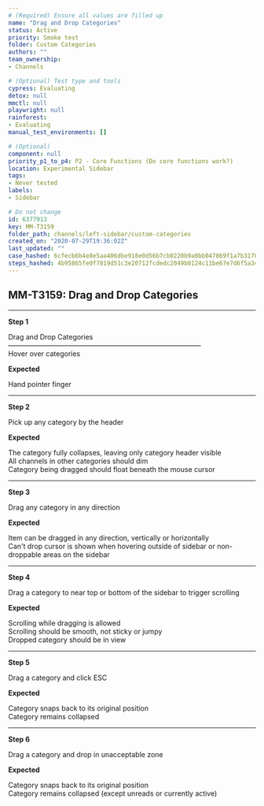 ```yaml
---
# (Required) Ensure all values are filled up
name: "Drag and Drop Categories"
status: Active
priority: Smoke test
folder: Custom Categories
authors: ""
team_ownership: 
- Channels

# (Optional) Test type and tools
cypress: Evaluating
detox: null
mmctl: null
playwright: null
rainforest: 
- Evaluating
manual_test_environments: []

# (Optional)
component: null
priority_p1_to_p4: P2 - Core Functions (Do core functions work?)
location: Experimental Sidebar
tags: 
- Never tested
labels: 
- Sidebar

# Do not change
id: 6377913
key: MM-T3159
folder_path: channels/left-sidebar/custom-categories
created_on: "2020-07-29T19:36:02Z"
last_updated: ""
case_hashed: 6cfecb6b4e8e5aa406dbe918e0d56b7cb0220b9a0bb047869f1a7b317888279ad06ed3f5f6dbaac6ca20892336dba88d
steps_hashed: 4b95865fe0f7819d51c3e20712fcdedc2049b0124c11be67e7d6f5a34e9d38cb230a36fb723881fe3268e7f919673779
---
```


## MM-T3159: Drag and Drop Categories

---

**Step 1**

Drag and Drop Categories\
————————————————————————————\
Hover over categories

**Expected**

Hand pointer finger

---

**Step 2**

Pick up any category by the header

**Expected**

The category fully collapses, leaving only category header visible\
All channels in other categories should dim\
Category being dragged should float beneath the mouse cursor

---

**Step 3**

Drag any category in any direction

**Expected**

Item can be dragged in any direction, vertically or horizontally\
Can't drop cursor is shown when hovering outside of sidebar or non-droppable areas on the sidebar

---

**Step 4**

Drag a category to near top or bottom of the sidebar to trigger scrolling

**Expected**

Scrolling while dragging is allowed\
Scrolling should be smooth, not sticky or jumpy\
Dropped category should be in view

---

**Step 5**

Drag a category and click ESC

**Expected**

Category snaps back to its original position\
Category remains collapsed

---

**Step 6**

Drag a category and drop in unacceptable zone

**Expected**

Category snaps back to its original position\
Category remains collapsed (except unreads or currently active)
